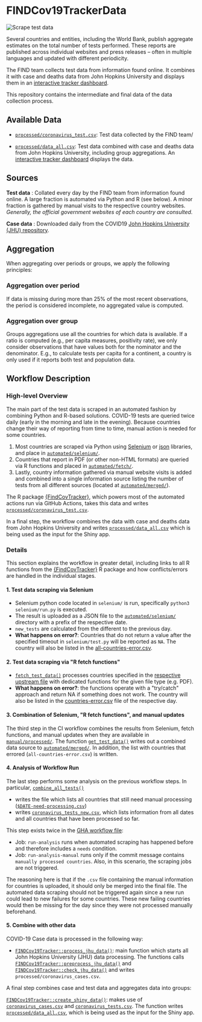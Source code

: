 # FINDCov19TrackerData

<!-- badges: start -->

![Scrape test data](https://github.com/finddx/FINDCov19TrackerData/workflows/Scrape%20test%20data%20and%20push/badge.svg)

<!-- badges: end -->


Several countries and entities, including the World Bank, publish aggregate estimates on the total number of tests performed.
These reports are published across individual websites and press releases – often in multiple languages and updated with different periodicity.

The FIND team collects test data from information found online. It combines it with case and deaths data from John Hopkins University and displays them in an [interactive tracker dashboard](https://www.finddx.org/covid-19/test-tracker).

This repository contains the intermediate and final data of the data collection process.


## Available Data

- [`processed/coronavirus_test.csv`](https://github.com/finddx/FINDCov19TrackerData/tree/selenium/processed): Test data collected by the FIND team/

- [`processed/data_all.csv`](https://github.com/finddx/FINDCov19TrackerData/blob/master/processed/data_all.csv): Test data combined with case and deaths data from John Hopkins University, including group aggregations. An [interactive tracker dashboard](https://www.finddx.org/covid-19/test-tracker) displays the data.


## Sources

**Test data** : Collated every day by the FIND team from information found online.
A large fraction is automated via Python and R (see below).
A minor fraction is gathered by manual visits to the respective country websites.
_Generally, the official government websites of each country are consulted._

**Case data** : Downloaded daily from the COVID19 [John Hopkins University (JHU) repository](https://github.com/CSSEGISandData/COVID-19).



## Aggregation

When aggregating over periods or groups, we apply the following principles:

### Aggregation over period

If data is missing during more than 25% of the most
recent observations, the period is considered incomplete, no aggregated
value is computed.

### Aggregation over group

Groups aggregations use all the countries for which
data is available. If a ratio is computed (e.g., per capita measures,
positivity rate), we only consider observations that have values both for
the nominator and the denominator. E.g., to calculate tests
per capita for a continent, a country is only used if it reports both test and population data.



## Workflow Description

### High-level Overview

The main part of the test data is scraped in an automated fashion by combining Python and R-based solutions.
COVID-19 tests are queried twice daily (early in the morning and late in the evening).
Because countries change their way of reporting from time to time, manual action is needed for some countries.

1. Most countries are scraped via Python using [Selenium](https://pypi.org/project/selenium/) or [json](https://docs.python.org/3/library/json.html) libraries, and place in [`automated/selenium/`](https://github.com/finddx/FINDCov19TrackerData/tree/master/automated/selenium).
2. Countries that report in PDF (or other non-HTML formats) are queried via R functions and placed in [`automated/fetch/`](https://github.com/finddx/FINDCov19TrackerData/tree/master/automated/fetch).
3. Lastly, country information gathered via manual website visits is added and combined into a single information source listing the number of tests from all different sources (located at [`automated/merged/`](https://github.com/finddx/FINDCov19TrackerData/tree/master/automated/merged)).

The R package [{FindCovTracker}](https://finddx.github.io/FINDCov19Tracker/reference/index.html), which powers most of the automated actions run via GitHub Actions, takes this data and writes [`processed/coronavirus_test.csv`](https://github.com/finddx/FINDCov19TrackerData/tree/selenium/processed).

In a final step, the workflow combines the data with case and deaths data from John Hopkins University and writes [`processed/data_all.csv`](https://github.com/finddx/FINDCov19TrackerData/blob/master/processed/data_all.csv) which is being used as the input for the Shiny app.


### Details

This section explains the workflow in greater detail, including links to all R functions from the [{FindCovTracker}](https://finddx.github.io/FINDCov19Tracker/reference/index.html) R package and how conflicts/errors are handled in the individual stages.

#### 1. Test data scraping via Selenium

- Selenium python code located in `selenium/` is run, specifically `python3 selenium/run.py` is executed.
- The result is uploaded as a JSON file to the [`automated/selenium/`](https://github.com/finddx/FINDCov19TrackerData/tree/master/automated/selenium) directory with a prefix of the respective date.
- `new_tests` are calculated from the different to the previous day.
- **What happens on error?**: Countries that do not return a value after the specified timeout in `selenium/test.py` will be reported as `NA`.
  The country will also be listed in the [all-countries-error.csv](https://github.com/finddx/FINDCov19TrackerData/tree/master/issues).

#### 2. Test data scraping via "R fetch functions"

- [`fetch_test_data()`](https://finddx.github.io/FINDCov19Tracker/reference/fetch_test_data.html) processes countries specified in the [respective upstream file](https://github.com/finddx/FINDCov19Tracker/blob/master/R/preprocess.R) with dedicated functions for the given file type (e.g. PDF).
- **What happens on error?**: the functions operate with a "try/catch" approach and return NA if something does not work.
  The country will also be listed in the [countries-error.csv](https://github.com/finddx/FINDCov19TrackerData/tree/master/issues) file of the respective day.

#### 3. Combination of Selenium, "R fetch functions", and manual updates

The third step in the CI workflow combines the results from Selenium, fetch functions, and manual updates when they are available in [`manual/processed/`](https://github.com/finddx/FINDCov19TrackerData/tree/master/manual/processed).
The function [`get_test_data()`](https://finddx.github.io/FINDCov19Tracker/reference/)
writes out a combined data source to [`automated/merged/`](https://github.com/finddx/FINDCov19TrackerData/tree/master/automated/merged).
In addition, the list with countries that errored (`all-countries-error.csv`) is written.

#### 4. Analysis of Workflow Run

The last step performs some analysis on the previous workflow steps.
In particular, [`combine_all_tests()`](https://finddx.github.io/FINDCov19Tracker/reference/combine_all_tests.html)

- writes the file which lists all countries that still need manual processing ([`$DATE-need-processing.csv`](https://github.com/finddx/FINDCov19TrackerData/tree/master/manual/need-processing))
- writes [`coronavirus_tests_new.csv`](https://github.com/finddx/FINDCov19TrackerData/blob/master/automated/coronavirus_tests_new.csv), which lists information from all dates and all countries that have been processed so far.

This step exists twice in the [GHA workflow file](https://github.com/finddx/FINDCov19TrackerData/blob/master/.github/workflows/automate-tests.yml):

- Job: `run-analysis` runs when automated scraping has happened before and therefore includes a `needs` condition.
- Job: `run-analysis-manual` runs only if the commit message contains `manually processed countries`.
  Also, in this scenario, the scraping jobs are not triggered.

The reasoning here is that if the `.csv` file containing the manual information for countries is uploaded, it should only be merged into the final file.
The automated data scraping should not be triggered again since a new run could lead to new failures for some countries.
These new failing countries would then be missing for the day since they were not processed manually beforehand.

#### 5. Combine with other data

COVID-19 Case data is processed in the following way:

- [`FINDCov19Tracker::process_jhu_data()`](https://finddx.github.io/FINDCov19Tracker/reference/process_jhu_data.html): main function which starts all John Hopkins University (JHU) data processing.
  The functions calls [`FINDCov19Tracker::preprocess_jhu_data()`](https://finddx.github.io/FINDCov19Tracker/reference/preprocess_jhu_data.html) and [`FINDCov19Tracker::check_jhu_data()`](https://finddx.github.io/FINDCov19Tracker/reference/check_jhu_data.html) and writes `processed/coronavirus_cases.csv`.

A final step combines case and test data and aggregates data into groups:

[`FINDCov19Tracker::create_shiny_data()`](https://finddx.github.io/FINDCov19Tracker/reference/create_shiny_data.html): makes use of [`coronavirus_cases.csv`](https://github.com/finddx/FINDCov19TrackerData/blob/master/processed/coronavirus_cases.csv) and [`coronavirus_tests.csv`](https://github.com/finddx/FINDCov19TrackerData/blob/master/processed/coronavirus_tests.csv).
The function writes [`processed/data_all.csv`](https://github.com/finddx/FINDCov19TrackerData/blob/master/processed/data_all.csv), which is being used as the input for the Shiny app.



